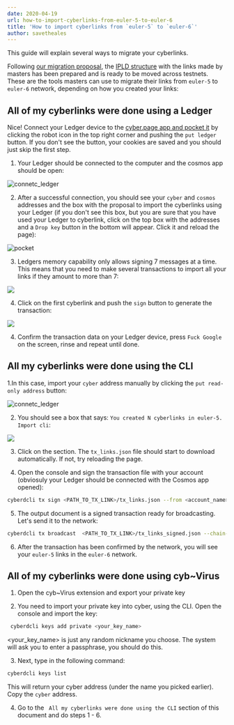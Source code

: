 ```yaml
---
date: 2020-04-19
url: how-to-import-cyberlinks-from-euler-5-to-euler-6
title: 'How to import cyberlinks from `euler-5` to `euler-6`'
author: savetheales
---
```


This guide will explain several ways to migrate your cyberlinks. 

Following [our migration proposal](https://cybercongress.ai/euler-6-migration/), the [IPLD structure](https://io.cybernode.ai/api/v0/dag/get?arg=bafyreibnn7bfilbmkrxm2rwk5fe6qzzdvm2xen34cjdktdoex4uylb76z4/) with the links made by masters has been prepared and is ready to be moved across testnets. These are the tools masters can use to migrate their links from `euler-5` to `euler-6` network, depending on how you created your links:

## All of my cyberlinks were done using a Ledger 
Nice! Connect your Ledger device to the [cyber.page app and pocket it](https://cyber.page/pocket) by clicking the robot icon in the top right corner and pushing the `put ledger` button. If you don't see the button, your cookies are saved and you should just skip the first step.

1. Your Ledger should be connected to the computer and the cosmos app should be open:

![connetc_ledger](main_page.png)

2. After a successful connection, you should see your `cyber` and `cosmos` addresses and the box with the proposal to import the cyberlinks using your Ledger (if you don't see this box, but you are sure that you have used your Ledger to cyberlink, click on the top box with the addresses and a `Drop key` button in the bottom will appear. Click it and reload the page):

![pocket](ledger.png)

3. Ledgers memory capability only allows signing 7 messages at a time. This means that you need to make several transactions to import all your links if they amount to more than 7:

![](sign2.png)

4. Click on the first cyberlink and push the `sign` button to generate the transaction:

![](sign3.png)

4. Confirm the transaction data on your Ledger device, press `Fuck Google` on the screen, rinse and repeat until done. 

## All my cyberlinks were done using the CLI

1.In this case, import your `cyber` address manually by clicking the `put read-only address` button: 

![connetc_ledger](main_page.png)

2. You should see a box that says: `You created N cyberlinks in euler-5. Import cli`:

![](usecli.png)

3. Click on the section. The `tx_links.json` file should start to download automatically. If not, try reloading the page. 

4. Open the console and sign the transaction file with your account (obviosuly your Ledger should be connected with the Cosmos app opened):

```bash
cyberdcli tx sign <PATH_TO_TX_LINK>/tx_links.json --from <account_name> --output-document <PATH_TO_TX_LINK>/tx_links_signed.json --chain-id euler-6
```

5. The output document is a signed transaction ready for broadcasting. Let's send it to the network:

```bash
cyberdcli tx broadcast  <PATH_TO_TX_LINK>/tx_links_signed.json --chain-id euler-6
```

6. After the transaction has been confirmed by the network, you will see your `euler-5` links in the `euler-6` network.

## All of my cyberlinks were done using cyb~Virus

1. Open the cyb~Virus extension and export your private key

2. You need to import your private key into cyber, using the CLI. Open the console and import the key:

```bash
 cyberdcli keys add private <your_key_name>
 ```
 
 <your_key_name> is just any random nickname you choose. The system will ask you to enter a passphrase, you should do this. 
 
 3. Next, type in the following command:
 
 ```bash
 cyberdcli keys list
 ```
 
 This will return your cyber address (under the name you picked earlier). Copy the `cyber` address.
 
 4. Go to the ` All my cyberlinks were done using the CLI` section of this document and do steps 1 - 6.
